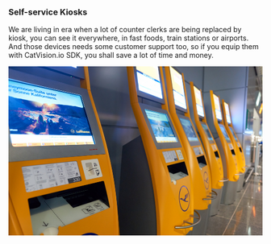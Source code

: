 ### Self-service Kiosks

We are living in era when a lot of counter clerks are being replaced by kiosk, you can see it everywhere, in fast foods, train stations or airports. And those devices needs some customer support too, so if you equip them with CatVision.io SDK, you shall save a lot of time and money.

![](/assets/cvio_example_kiosk.jpg)

